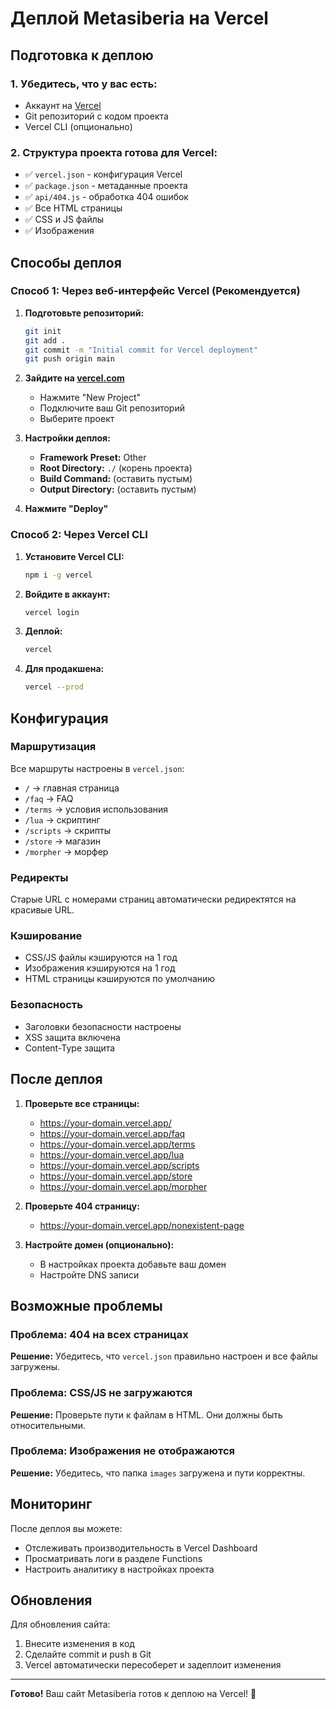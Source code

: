 # Деплой Metasiberia на Vercel

## Подготовка к деплою

### 1. Убедитесь, что у вас есть:
- Аккаунт на [Vercel](https://vercel.com)
- Git репозиторий с кодом проекта
- Vercel CLI (опционально)

### 2. Структура проекта готова для Vercel:
- ✅ `vercel.json` - конфигурация Vercel
- ✅ `package.json` - метаданные проекта
- ✅ `api/404.js` - обработка 404 ошибок
- ✅ Все HTML страницы
- ✅ CSS и JS файлы
- ✅ Изображения

## Способы деплоя

### Способ 1: Через веб-интерфейс Vercel (Рекомендуется)

1. **Подготовьте репозиторий:**
   ```bash
   git init
   git add .
   git commit -m "Initial commit for Vercel deployment"
   git push origin main
   ```

2. **Зайдите на [vercel.com](https://vercel.com)**
   - Нажмите "New Project"
   - Подключите ваш Git репозиторий
   - Выберите проект

3. **Настройки деплоя:**
   - **Framework Preset:** Other
   - **Root Directory:** `./` (корень проекта)
   - **Build Command:** (оставить пустым)
   - **Output Directory:** (оставить пустым)

4. **Нажмите "Deploy"**

### Способ 2: Через Vercel CLI

1. **Установите Vercel CLI:**
   ```bash
   npm i -g vercel
   ```

2. **Войдите в аккаунт:**
   ```bash
   vercel login
   ```

3. **Деплой:**
   ```bash
   vercel
   ```

4. **Для продакшена:**
   ```bash
   vercel --prod
   ```

## Конфигурация

### Маршрутизация
Все маршруты настроены в `vercel.json`:
- `/` → главная страница
- `/faq` → FAQ
- `/terms` → условия использования
- `/lua` → скриптинг
- `/scripts` → скрипты
- `/store` → магазин
- `/morpher` → морфер

### Редиректы
Старые URL с номерами страниц автоматически редиректятся на красивые URL.

### Кэширование
- CSS/JS файлы кэшируются на 1 год
- Изображения кэшируются на 1 год
- HTML страницы кэшируются по умолчанию

### Безопасность
- Заголовки безопасности настроены
- XSS защита включена
- Content-Type защита

## После деплоя

1. **Проверьте все страницы:**
   - https://your-domain.vercel.app/
   - https://your-domain.vercel.app/faq
   - https://your-domain.vercel.app/terms
   - https://your-domain.vercel.app/lua
   - https://your-domain.vercel.app/scripts
   - https://your-domain.vercel.app/store
   - https://your-domain.vercel.app/morpher

2. **Проверьте 404 страницу:**
   - https://your-domain.vercel.app/nonexistent-page

3. **Настройте домен (опционально):**
   - В настройках проекта добавьте ваш домен
   - Настройте DNS записи

## Возможные проблемы

### Проблема: 404 на всех страницах
**Решение:** Убедитесь, что `vercel.json` правильно настроен и все файлы загружены.

### Проблема: CSS/JS не загружаются
**Решение:** Проверьте пути к файлам в HTML. Они должны быть относительными.

### Проблема: Изображения не отображаются
**Решение:** Убедитесь, что папка `images` загружена и пути корректны.

## Мониторинг

После деплоя вы можете:
- Отслеживать производительность в Vercel Dashboard
- Просматривать логи в разделе Functions
- Настроить аналитику в настройках проекта

## Обновления

Для обновления сайта:
1. Внесите изменения в код
2. Сделайте commit и push в Git
3. Vercel автоматически пересоберет и задеплоит изменения

---

**Готово!** Ваш сайт Metasiberia готов к деплою на Vercel! 🚀
